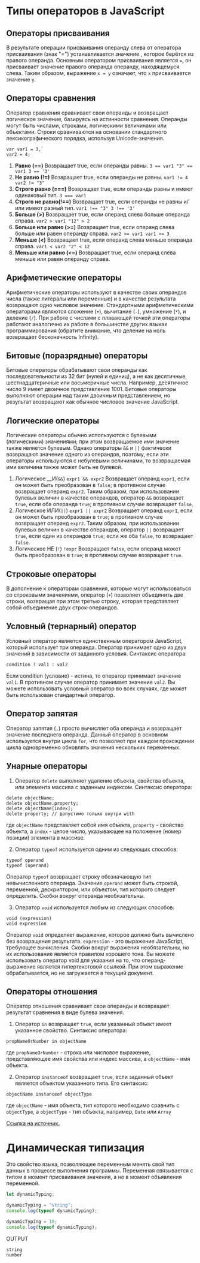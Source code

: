 # Типы операторов в JavaScript

## Операторы присваивания
В результате операции присваивания операнду слева от оператора присваивания (знак "=") устанавливается значение , которое берётся из правого операнда. Основным оператором присваивания является `=`, он присваивает значение правого операнда операнду, находящемуся слева. Таким образом, выражение `x = y` означает, что `x` присваивается значение `y`.

## Операторы сравнения
Оператор сравнения сравнивает свои операнды и возвращает логическое значение, базируясь на истинности сравнения. Операнды могут быть числами, строками, логическими величинами или объектами. Строки сравниваются на основании стандартного лексикографического порядка, используя Unicode-значения.
```
var var1 = 3,`
var2 = 4;
```
1. __Равно (==)__	Возвращает true, если операнды равны.	`3 == var1 "3" == var1 3 == '3'`
2. __Не равно (!=)__	Возвращает true, если операнды не равны.	`var1 != 4 var2 != "3"`
3. __Строго равно (===)__	Возвращает true, если операнды равны и имеют одинаковый тип.	`3 === var1`
4. __Строго не равно(!==)__ 	Возвращает true, если операнды не равны и/или имеют разный тип.	`var1 !== "3" 3 !== '3'`
5. __Больше (>)__	Возвращает true, если операнд слева больше операнда справа.	`var2 > var1 "12" > 2`
6. __Больше или равно (>=)__	Возвращает true, если операнд слева больше или равен операнду справа.	`var2 >= var1 var1 >= 3`
7. __Меньше (<)__	Возвращает true, если операнд слева меньше операнда справа.	`var1 < var2 "2" < 12`
8. __Меньше или равно (<=)__	Возвращает true, если операнд слева меньше или равен операнду справа.

## Арифметические операторы
Арифметические операторы используют в качестве своих операндов числа (также литералы или переменные) и в качестве результата возвращают одно числовое значение. Стандартными арифметическими операторами являются сложение (`+`), вычитание (`-`), умножение (`*`), и деление (`/`). При работе с числами с плавающей точкой эти операторы работают аналогично их работе в большинстве других языках программирования (обратите внимание, что деление на ноль возвращает бесконечность Infinity).

## Битовые (поразрядные) операторы
Битовые операторы обрабатывают свои операнды как последовательности из 32 бит (нулей и единиц), а не как десятичные, шестнадцатеричные или восьмеричные числа. Например, десятичное число 9 имеет двоичное представление 1001. Битовые операторы выполняют операции над таким двоичным представлением, но результат возвращают как обычное числовое значение JavaScript.

## Логические операторы
Логические операторы обычно используются с булевыми (логическими) значениями; при этом возвращаемое ими значение также является булевым. Однако операторы `&&` и `||` фактически возвращают значение одного из операндов, поэтому, если эти операторы используются с небулевыми величинами, то возвращаемая ими величина также может быть не булевой.

1. Логическое __И(`&&`)	`expr1 && expr2`	Возвращает операнд `expr1`, если он может быть преобразован в `false`; в противном случае возвращает операнд `expr2`. Таким образом, при использовании булевых величин в качестве операндов, оператор `&&` возвращает `true`, если оба операнда `true`; в противном случае возвращает `false`.
2. Логическое ИЛИ(`||`)	`expr1 || expr2` Возвращает операнд `expr1`, если он может быть преобразован в `true`; в противном случае возвращает операнд `expr2`. Таким образом, при использовании булевых величин в качестве операндов, оператор `||` возвращает `true`, если один из операндов `true`; если же оба `false`, то возвращает `false`.
3. Логическое НЕ (`!`)	`!expr`	Возвращает `false`, если операнд может быть преобразован в `true`; в противном случае возвращает `true`. 

## Строковые операторы
В дополнение к операторам сравнения, которые могут использоваться со строковыми значениями, оператор (`+`) позволяет объединить две строки, возвращая при этом третью строку, которая представляет собой объединение двух строк-операндов.

## Условный (тернарный) оператор
Условный оператор является единственным оператором JavaScript, который использует три операнда. Оператор принимает одно из двух значений в зависимости от заданного условия. Синтаксис оператора:
```
condition ? val1 : val2
```
Если condition (условие) - истина, то оператор принимает значение `val1`. В противном случае оператор принимает значение `val2`. Вы можете использовать условный оператор во всех случаях, где может быть использован стандартный оператор.

## Оператор запятая
Оператор запятая (`,`) просто вычисляет оба операнда и возвращает значение последнего операнда. Данный оператор в основном используется внутри цикла `for`, что позволяет при каждом прохождении цикла одновременно обновлять значения нескольких переменных.

## Унарные операторы

1. Оператор `delete` выполняет удаление объекта, свойства объекта, или элемента массива с заданным индексом. Синтаксис оператора:
```
delete objectName;
delete objectName.property;
delete objectName[index];
delete property; // допустимо только внутри with
```
где `objectName` представляет собой имя объекта, `property` - свойство объекта, а `index` - целое число, указывающее на положение (номер позиции) элемента в массиве.

2. Оператор `typeof` используется одним из следующих способов:
```
typeof operand
typeof (operand)
```
Оператор `typeof` возвращает строку обозначающую тип невычисленного операнда. Значение `operand` может быть строкой, переменной, дескриптором, или объектом, тип которого следует определить. Скобки вокруг операнда необязательны.

3. Оператор `void` используется любым из следующих способов:
```
void (expression)
void expression
```
Оператор `void` определяет выражение, которое должно быть вычислено без возвращения результата. `expression` - это выражение JavaScript, требующее вычисления. Скобки вокруг выражения необязательны, но их использование является правилом хорошего тона.
Вы можете использовать оператор void для указания на то, что операнд-выражение является гипертекстовой ссылкой. При этом выражение обрабатывается, но не загружается в текущий документ.

## Операторы отношения
Оператор отношения сравнивает свои операнды и возвращает результат сравнения в виде булева значения.

1. Оператор `in` возвращает `true`, если указанный объект имеет указанное свойство. Синтаксис оператора:
```
propNameOrNumber in objectName
```
где `propNameOrNumber` - строка или числовое выражение, представляющее имя свойства или индекс массива, а `objectName` - имя объекта.

2. Оператор `instanceof` возвращает `true`, если заданный объект является объектом указанного типа. Его синтаксис:
```
objectName instanceof objectType
```
где `objectName` - имя объекта, тип которого необходимо сравнить с `objectType`, а `objectType` - тип объекта, например, `Date` или `Array`

[Ссылка на источник.](https://developer.mozilla.org/ru/docs/Web/JavaScript/Guide/Expressions_and_operators#%D0%BE%D0%BF%D0%B5%D1%80%D0%B0%D1%82%D0%BE%D1%80%D1%8B_%D0%BF%D1%80%D0%B8%D1%81%D0%B2%D0%B0%D0%B8%D0%B2%D0%B0%D0%BD%D0%B8%D1%8F) 

# Динамическая типизация
Это свойство языка, позволяющее переменным менять свой тип данных в процессе выполнения программы. Переменная связывается с типом в момент присваивания значения, а не в момент объявления переменной. 

```javascript
let dynamicTyping;

dynamicTyping = "string";
console.log(typeof dynamicTyping);

dynamicTyping = 10;
console.log(typeof dynamicTyping);
```

OUTPUT
```
string
number
```